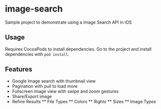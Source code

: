 image-search
============

Sample project to demonstrate using a Image Search API in iOS

## Usage

Requires CocoaPods to install dependencies. Go to the project and install dependencies with `pod install`.

## Features

* Google Image search with thumbnail view
* Pagination with pull to load more
* Fullscreen image view with swipe and zoom gestures
* Share/Export image
* Refine Results 
** File Types
** Colors
** Rights
** Sizes
** Image Types
